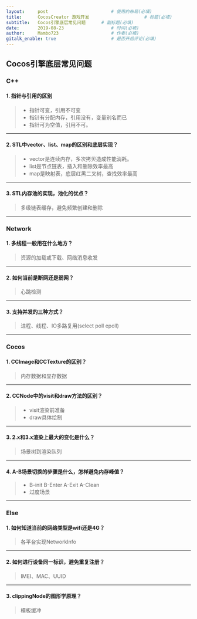 ```yaml
---
layout:     post                        # 使用的布局(必填)
title:      CocosCreator 游戏开发                     # 标题(必填)
subtitle:   Cocos引擎底层常见问题      # 副标题(必填)
date:       2019-08-23                  # 时间(必填)
author:     Mambo723                    # 作者(必填)
gitalk_enable: true                     # 是否开启评论(必填)
---
```

## Cocos引擎底层常见问题
### C++
#### 1. 指针与引用的区别
> * 指针可变，引用不可变
> * 指针有分配内存，引用没有，变量别名而已
> * 指针可为空值，引用不可。

---

#### 2. STL中vector、list、map的区别和底层实现？
> - vector是连续内存，多次拷贝造成性能消耗。
> - list是节点链表，插入和删除效率最高
> - map是映射表，底层红黑二叉树，查找效率最高

---

#### 3. STL内存池的实现，池化的优点？
> 多级链表缓存，避免频繁创建和删除

---

### Network
#### 1. 多线程一般用在什么地方？
> 资源的加载或下载、网络消息收发

---

#### 2. 如何当前是断网还是弱网？
> 心跳检测

---

#### 3. 支持并发的三种方式？
> 进程、线程、IO多路复用(select poll  epoll)

---

### Cocos
#### 1. CCImage和CCTexture的区别？
> 内存数据和显存数据

---

#### 2. CCNode中的visit和draw方法的区别？
> - visit渲染前准备
> - draw具体绘制

---

#### 3. 2.x和3.x渲染上最大的变化是什么？
> 场景树到渲染队列

---

#### 4. A-B场景切换的步骤是什么，怎样避免内存峰值？
> - B-init   B-Enter  A-Exit  A-Clean
> - 过度场景

---

### Else
#### 1. 如何知道当前的网络类型是wifi还是4G？
> 各平台实现NetworkInfo

---

#### 2. 如何进行设备同一标识，避免重复注册？
> IMEI、MAC、UUID

---

#### 3. clippingNode的图形学原理？
> 模板缓冲
